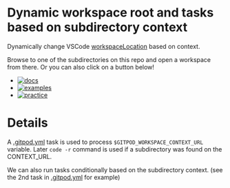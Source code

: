 # Dynamic workspace root and tasks based on subdirectory context

Dynamically change VSCode [workspaceLocation](https://www.gitpod.io/docs/references/gitpod-yml#workspacelocation) based on context.

Browse to one of the subdirectories on this repo and open a workspace from there. Or you can also click on a button below!

- [![docs](https://shields.io/badge/style-docs-green?logo=gitpod&style=for-the-badge&label=Gitpod)](https://gitpod.io/#https://github.com/gitpod-io/template-dynamic-workspace-location/tree/main/docs)
- [![examples](https://shields.io/badge/style-examples-green?logo=gitpod&style=for-the-badge&label=Gitpod)](https://gitpod.io/#https://github.com/gitpod-io/template-dynamic-workspace-location/tree/main/examples)
- [![practice](https://shields.io/badge/style-practice-green?logo=gitpod&style=for-the-badge&label=Gitpod)](https://gitpod.io/#https://github.com/gitpod-io/template-dynamic-workspace-location/tree/main/practice)

# Details

A [.gitpod.yml](./.gitpod.yml) task is used to process `$GITPOD_WORKSPACE_CONTEXT_URL` variable. Later `code -r` command is used if a subdirectory was found on the CONTEXT_URL.

We can also run tasks conditionally based on the subdirectory context. (see the 2nd task in [.gitpod.yml](./.gitpod.yml) for example)
